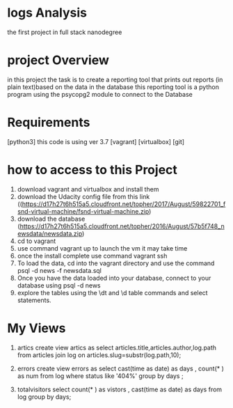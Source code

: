 # logs Analysis
the first project in full stack nanodegree
# project Overview
in this project the task is to create a reporting tool
that prints out reports (in plain text)based on the data in the database
this reporting tool  is a python program using the psycopg2  module to connect
to the Database
# Requirements
[python3] this code is using ver 3.7
[vagrant]
[virtualbox]
[git]
# how to access to this Project
1. download vagrant and virtualbox and install them
2. download the Udacity config file from this link ((https://d17h27t6h515a5.cloudfront.net/topher/2017/August/59822701_fsnd-virtual-machine/fsnd-virtual-machine.zip)
3. download the database (https://d17h27t6h515a5.cloudfront.net/topher/2016/August/57b5f748_newsdata/newsdata.zip)
4. cd to vagrant
5. use command vagrant up to launch the vm it may take time
6. once the install complete use command vagrant ssh
7. To load the data, cd into the vagrant directory and use the command psql -d news -f newsdata.sql
8. Once you have the data loaded into your database, connect to your database using psql -d news
9. explore the tables using the \dt and \d table commands and select statements.


# My Views
1. artics
create view artics as select articles.title,articles.author,log.path from articles
join log on articles.slug=substr(log.path,10);



2. errors
create view errors as select cast(time as date) as days ,
 count(* ) as num from log where status like '404%' group by days ;
3. totalvisitors
select count(* ) as vistors , cast(time as date) as days from log group by days;
